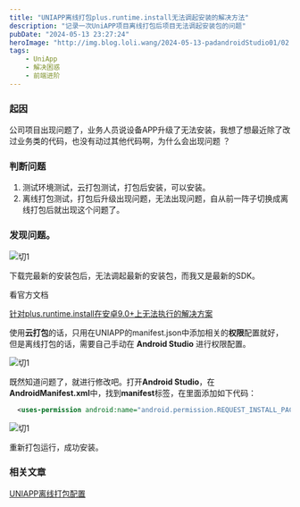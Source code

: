 ```yaml
---
title: "UNIAPP离线打包plus.runtime.install无法调起安装的解决方法"
description: "记录一次UniAPP项目离线打包后项目无法调起安装包的问题"
pubDate: "2024-05-13 23:27:24"
heroImage: "http://img.blog.loli.wang/2024-05-13-padandroidStudio01/02.png"
tags:
    - UniApp
    - 解决困惑
    - 前端进阶
---
```


### 起因

公司项目出现问题了，业务人员说设备APP升级了无法安装，我想了想最近除了改过业务类的代码，也没有动过其他代码啊，为什么会出现问题 ？

### 判断问题

1.  测试环境测试，云打包测试，打包后安装，可以安装。
2.  离线打包测试，打包后升级出现问题，无法出现问题，自从前一阵子切换成离线打包后就出现这个问题了。

### 发现问题。

![切1](http://img.blog.loli.wang/2024-05-13-padandroidStudio01/02.png)

下载完最新的安装包后，无法调起最新的安装包，而我又是最新的SDK。

看官方文档

 [针对plus.runtime.install在安卓9.0+上无法执行的解决方案](https://ask.dcloud.net.cn/article/35703)

使用**云打包**的话，只用在UNIAPP的manifest.json中添加相关的**权限**配置就好，但是离线打包的话，需要自己手动在 **Android Studio** 进行权限配置。

![切1](http://img.blog.loli.wang/2024-05-13-padandroidStudio01/03.png)

既然知道问题了，就进行修改吧。打开**Android Studio**，在**AndroidManifest.xml**中，找到**manifest**标签，在里面添加如下代码：

``` xml
  <uses-permission android:name="android.permission.REQUEST_INSTALL_PACKAGES"/>
```

![切1](http://img.blog.loli.wang/2024-05-13-padandroidStudio01/04.png)

重新打包运行，成功安装。


### 相关文章
 [UNIAPP离线打包配置](https://blog.loli.wang/blog/2023-12-28-uniapppackage/doc/index.html)
